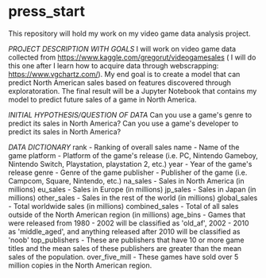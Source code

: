 # press_start

This repository will hold my work on my video game data analysis project.


*PROJECT DESCRIPTION WITH GOALS*
I will work on video game data collected from https://www.kaggle.com/gregorut/videogamesales ( I will do this one after I learn  how to acquire data through webscrapping: https://www.vgchartz.com/). My end goal is to create a model that can predict North American sales based on features discovered through exploratoration. The final result will be a Jupyter Notebook that contains my model to predict future sales of a game in North America.


*INITIAL HYPOTHESIS/QUESTION OF DATA*
Can you use a game's genre to predict its sales in North America?
Can you use a game's developer to predict its sales in North America? 

*DATA DICTIONARY*
rank - Ranking of overall sales
name - Name of the game
platform - Platform of the game's release (i.e. PC, Nintendo Gameboy, Nintendo Switch, Playstation, playstation 2, etc.)
year - Year of the game's release
genre - Genre of the game
publisher - Publisher of the game (i.e. Campcom, Square, Nintendo, etc.)
na_sales - Sales in North America (in millions)
eu_sales - Sales in Europe (in millions)
jp_sales - Sales in Japan (in millions)
other_sales - Sales in the rest of the world (in millions)
global_sales - Total worldwide sales (in millions)
combined_sales - Total of all sales outside of the North American region (in millions)
age_bins - Games that were released from 1980 - 2002 will be classified as 'old_af', 2002 - 2010 as 'middle_aged', and anything released after 2010 will be classified as 'noob'
top_publishers - These are publishers that have 10 or more game titles and the mean sales of these publishers are greater than the mean sales of the population.
over_five_mill - These games have sold over 5 million copies in the North American region.